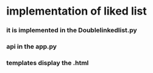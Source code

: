 # implementation of liked list

### it is implemented in the Doublelinkedlist.py
###  api in the app.py
### templates display the .html

